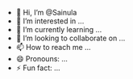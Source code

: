 - 👋 Hi, I’m @Sainula
- 👀 I’m interested in ...
- 🌱 I’m currently learning ...
- 💞️ I’m looking to collaborate on ...
- 📫 How to reach me ...
- 😄 Pronouns: ...
- ⚡ Fun fact: ...

<!---
Sainula/Sainula is a ✨ special ✨ repository because its `README.md` (this file) appears on your GitHub profile.
You can click the Preview link to take a look at your changes.
--->
